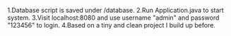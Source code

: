 1.Database script is saved under /database.
2.Run Application.java to start system.
3.Visit localhost:8080 and use username "admin" and password "123456" to login. 
4.Based on a tiny and clean project I build up before.

